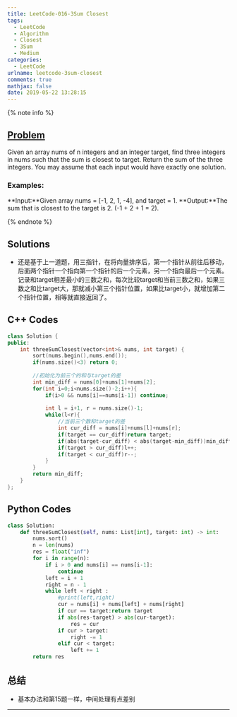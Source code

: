 ```yaml
---
title: LeetCode-016-3Sum Closest
tags:
  - LeetCode
  - Algorithm
  - Closest
  - 3Sum
  - Medium
categories:
  - LeetCode
urlname: leetcode-3sum-closest
comments: true
mathjax: false
date: 2019-05-22 13:28:15
---
```


<meta name="referrer" content="no-referrer" />

{% note info %}
## [Problem](https://leetcode.com/problems/3sum-closest/)   
Given an array nums of n integers and an integer target, find three integers in nums such that the sum is closest to target. Return the sum of the three integers. You may assume that each input would have exactly one solution.

### Examples:
**Input:**Given array nums = [-1, 2, 1, -4], and target = 1.
**Output:**The sum that is closest to the target is 2. (-1 + 2 + 1 = 2).

{% endnote %}
<!--more-->

## Solutions
- 还是基于上一道题，用三指针，在将向量排序后，第一个指针从前往后移动，后面两个指针一个指向第一个指针的后一个元素，另一个指向最后一个元素。记录和target相差最小的三数之和，每次比较target和当前三数之和，如果三数之和比target大，那就减小第三个指针位置，如果比target小，就增加第二个指针位置，相等就直接返回了。


## C++ Codes

```C++
class Solution {
public:
    int threeSumClosest(vector<int>& nums, int target) {
        sort(nums.begin(),nums.end());
        if(nums.size()<3) return 0;
        
        //初始化为前三个的和与target的差
        int min_diff = nums[0]+nums[1]+nums[2];
        for(int i=0;i<nums.size()-2;i++){
            if(i>0 && nums[i]==nums[i-1]) continue;
            
            int l = i+1, r = nums.size()-1;
            while(l<r){
                //当前三个数和target的差
                int cur_diff = nums[i]+nums[l]+nums[r];
                if(target == cur_diff)return target;
                if(abs(target-cur_diff) < abs(target-min_diff))min_diff = cur_diff;
                if(target > cur_diff)l++;
                if(target < cur_diff)r--;
            }
        }
        return min_diff;
    }
};
```

## Python Codes

```python
class Solution:
    def threeSumClosest(self, nums: List[int], target: int) -> int:
        nums.sort()
        n = len(nums)
        res = float("inf")
        for i in range(n):
            if i > 0 and nums[i] == nums[i-1]:
                continue
            left = i + 1
            right = n - 1
            while left < right :
                #print(left,right)
                cur = nums[i] + nums[left] + nums[right]
                if cur == target:return target
                if abs(res-target) > abs(cur-target):
                    res = cur
                if cur > target:
                    right -= 1
                elif cur < target:
                    left += 1
        return res
```

## 总结
- 基本办法和第15题一样，中间处理有点差别


------
